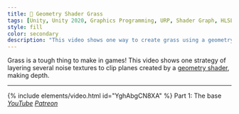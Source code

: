 ```yaml
---
title: 🥦 Geometry Shader Grass
tags: [Unity, Unity 2020, Graphics Programming, URP, Shader Graph, HLSL, Shader, Grass, Video]
style: fill
color: secondary 
description: "This video shows one way to create grass using a geometry shader."
---
```


Grass is a tough thing to make in games! This video shows one strategy of layering several noise textures to clip planes created by a [geometry shader](/blog/geo-basics), making depth.

***

{% include elements/video.html id="YghAbgCN8XA" %}
Part 1: The base *[YouTube](https://youtu.be/YghAbgCN8XA) [Patreon](https://www.patreon.com/posts/files-grass-46610304)* 